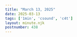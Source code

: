 ```yaml
---
title: "March 13, 2025"
date: 2025-03-13
tags: ['1min', 'csound', 'c4t']
layout: minute.njk
postnumber: 438
---
```

